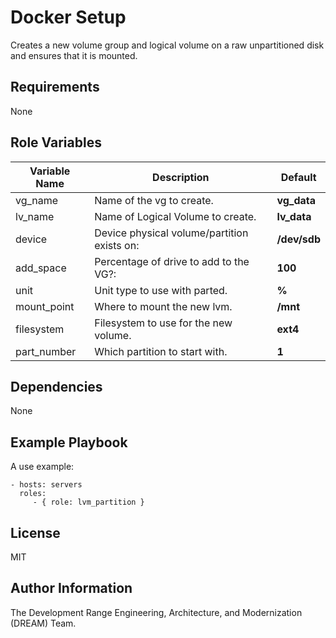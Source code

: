 Docker Setup
=========

Creates a new volume group and logical volume on a raw unpartitioned disk and ensures that it is mounted.

Requirements
------------

None

Role Variables
--------------

| Variable Name | Description | Default |
|---------------|-------------|---------|
| vg_name | Name of the vg to create. | **vg_data** |
| lv_name | Name of Logical Volume to create. | **lv_data** |
| device | Device physical volume/partition exists on: | **/dev/sdb** |
| add_space | Percentage of drive to add to the VG?: | **100** |
| unit | Unit type to use with parted. | **%** |
| mount_point | Where to mount the new lvm. | **/mnt** |
| filesystem | Filesystem to use for the new volume. | **ext4** |
| part_number | Which partition to start with. | **1** |

Dependencies
------------

None

Example Playbook
----------------

A use example:

    - hosts: servers
      roles:
         - { role: lvm_partition }

License
-------

MIT

Author Information
------------------

The Development Range Engineering, Architecture, and Modernization (DREAM) Team.
